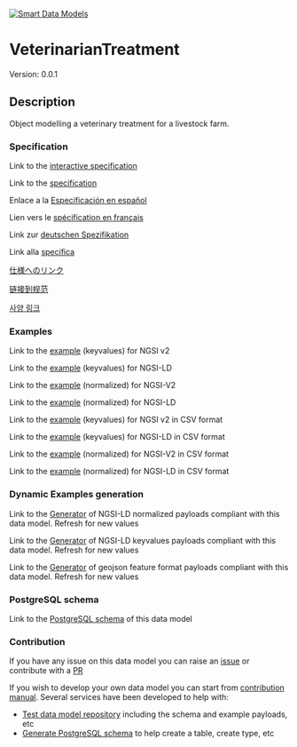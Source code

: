 [![Smart Data Models](https://smartdatamodels.org/wp-content/uploads/2022/01/SmartDataModels_logo.png "Logo")](https://smartdatamodels.org)
# VeterinarianTreatment
Version: 0.0.1

## Description 

Object modelling a veterinary treatment for a livestock farm.
### Specification

Link to the [interactive specification](https://swagger.lab.fiware.org/?url=https://smart-data-models.github.io/dataModel.Agrifood/VeterinarianTreatment/swagger.yaml)

Link to the [specification](https://github.com/smart-data-models/dataModel.Agrifood/blob/master/VeterinarianTreatment/doc/spec.md)

Enlace a la [Especificación en español](https://github.com/smart-data-models/dataModel.Agrifood/blob/master/VeterinarianTreatment/doc/spec_ES.md)

Lien vers le [spécification en français](https://github.com/smart-data-models/dataModel.Agrifood/blob/master/VeterinarianTreatment/doc/spec_FR.md)

Link zur [deutschen Spezifikation](https://github.com/smart-data-models/dataModel.Agrifood/blob/master/VeterinarianTreatment/doc/spec_DE.md)

Link alla [specifica](https://github.com/smart-data-models/dataModel.Agrifood/blob/master/VeterinarianTreatment/doc/spec_IT.md)

[仕様へのリンク](https://github.com/smart-data-models/dataModel.Agrifood/blob/master/VeterinarianTreatment/doc/spec_JA.md)

[链接到规范](https://github.com/smart-data-models/dataModel.Agrifood/blob/master/VeterinarianTreatment/doc/spec_ZH.md)

[사양 링크](https://github.com/smart-data-models/dataModel.Agrifood/blob/master/VeterinarianTreatment/doc/spec_KO.md)
### Examples

Link to the [example](https://smart-data-models.github.io/dataModel.Agrifood/VeterinarianTreatment/examples/example.json) (keyvalues) for NGSI v2

Link to the [example](https://smart-data-models.github.io/dataModel.Agrifood/VeterinarianTreatment/examples/example.jsonld) (keyvalues) for NGSI-LD

Link to the [example](https://smart-data-models.github.io/dataModel.Agrifood/VeterinarianTreatment/examples/example-normalized.json) (normalized) for NGSI-V2

Link to the [example](https://smart-data-models.github.io/dataModel.Agrifood/VeterinarianTreatment/examples/example-normalized.jsonld) (normalized) for NGSI-LD

Link to the [example](https://github.com/smart-data-models/dataModel.Agrifood/blob/master/VeterinarianTreatment/examples/example.json.csv) (keyvalues) for NGSI v2 in CSV format

Link to the [example](https://github.com/smart-data-models/dataModel.Agrifood/blob/master/VeterinarianTreatment/examples/example.jsonld.csv) (keyvalues) for NGSI-LD in CSV format

Link to the [example](https://github.com/smart-data-models/dataModel.Agrifood/blob/master/VeterinarianTreatment/examples/example-normalized.json.csv) (normalized) for NGSI-V2 in CSV format

Link to the [example](https://github.com/smart-data-models/dataModel.Agrifood/blob/master/VeterinarianTreatment/examples/example-normalized.jsonld.csv) (normalized) for NGSI-LD in CSV format
### Dynamic Examples generation

Link to the [Generator](https://smartdatamodels.org/extra/ngsi-ld_generator.php?schemaUrl=https://raw.githubusercontent.com/smart-data-models/dataModel.Agrifood/master/VeterinarianTreatment/schema.json&email=info@smartdatamodels.org) of NGSI-LD normalized payloads compliant with this data model. Refresh for new values

Link to the [Generator](https://smartdatamodels.org/extra/ngsi-ld_generator_keyvalues.php?schemaUrl=https://raw.githubusercontent.com/smart-data-models/dataModel.Agrifood/master/VeterinarianTreatment/schema.json&email=info@smartdatamodels.org) of NGSI-LD keyvalues payloads compliant with this data model. Refresh for new values

Link to the [Generator](https://smartdatamodels.org/extra/geojson_features_generator.php?schemaUrl=https://raw.githubusercontent.com/smart-data-models/dataModel.Agrifood/master/VeterinarianTreatment/schema.json&email=info@smartdatamodels.org) of geojson feature format payloads compliant with this data model. Refresh for new values
### PostgreSQL schema

Link to the [PostgreSQL schema](https://github.com/smart-data-models/dataModel.Agrifood/blob/master/VeterinarianTreatment/schema.sql) of this data model
### Contribution

 If you have any issue on this data model you can raise an [issue](https://github.com/smart-data-models/dataModel.Agrifood/issues)  or contribute with a [PR](https://github.com/smart-data-models/dataModel.Agrifood/pulls)

 If you wish to develop your own data model you can start from [contribution manual](https://bit.ly/contribution_manual). Several services have been developed to help with: 
 - [Test data model repository](https://smartdatamodels.org/index.php/data-models-contribution-api/) including the schema and example payloads, etc
 - [Generate PostgreSQL schema](https://smartdatamodels.org/index.php/sql-service/) to help create a table, create type, etc